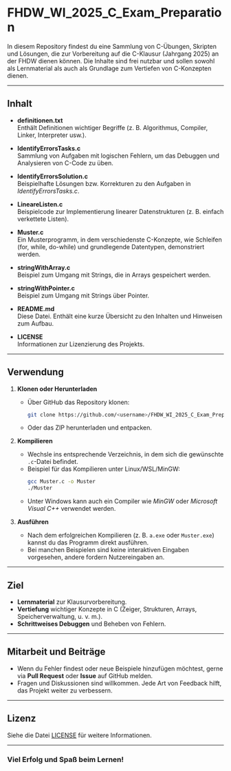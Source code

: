 # FHDW_WI_2025_C_Exam_Preparation

In diesem Repository findest du eine Sammlung von C-Übungen, Skripten und Lösungen, die zur Vorbereitung auf die C-Klausur (Jahrgang 2025) an der FHDW dienen können. Die Inhalte sind frei nutzbar und sollen sowohl als Lernmaterial als auch als Grundlage zum Vertiefen von C-Konzepten dienen.

---

## Inhalt

- **definitionen.txt**  
  Enthält Definitionen wichtiger Begriffe (z. B. Algorithmus, Compiler, Linker, Interpreter usw.).

- **IdentifyErrorsTasks.c**  
  Sammlung von Aufgaben mit logischen Fehlern, um das Debuggen und Analysieren von C-Code zu üben.

- **IdentifyErrorsSolution.c**  
  Beispielhafte Lösungen bzw. Korrekturen zu den Aufgaben in *IdentifyErrorsTasks.c*.

- **LineareListen.c**  
  Beispielcode zur Implementierung linearer Datenstrukturen (z. B. einfach verkettete Listen).

- **Muster.c**  
  Ein Musterprogramm, in dem verschiedenste C-Konzepte, wie Schleifen (for, while, do-while) und grundlegende Datentypen, demonstriert werden.

- **stringWithArray.c**  
  Beispiel zum Umgang mit Strings, die in Arrays gespeichert werden.

- **stringWithPointer.c**  
  Beispiel zum Umgang mit Strings über Pointer.

- **README.md**  
  Diese Datei. Enthält eine kurze Übersicht zu den Inhalten und Hinweisen zum Aufbau.

- **LICENSE**  
  Informationen zur Lizenzierung des Projekts.

---

## Verwendung

1. **Klonen oder Herunterladen**  
   - Über GitHub das Repository klonen:  
     ```bash
     git clone https://github.com/<username>/FHDW_WI_2025_C_Exam_Preparation.git
     ```
   - Oder das ZIP herunterladen und entpacken.

2. **Kompilieren**  
   - Wechsle ins entsprechende Verzeichnis, in dem sich die gewünschte `.c`-Datei befindet.  
   - Beispiel für das Kompilieren unter Linux/WSL/MinGW:
     ```bash
     gcc Muster.c -o Muster
     ./Muster
     ```
   - Unter Windows kann auch ein Compiler wie *MinGW* oder *Microsoft Visual C++* verwendet werden.

3. **Ausführen**  
   - Nach dem erfolgreichen Kompilieren (z. B. `a.exe` oder `Muster.exe`) kannst du das Programm direkt ausführen.  
   - Bei manchen Beispielen sind keine interaktiven Eingaben vorgesehen, andere fordern Nutzereingaben an.

---

## Ziel

- **Lernmaterial** zur Klausurvorbereitung.  
- **Vertiefung** wichtiger Konzepte in C (Zeiger, Strukturen, Arrays, Speicherverwaltung, u. v. m.).  
- **Schrittweises Debuggen** und Beheben von Fehlern.

---

## Mitarbeit und Beiträge

- Wenn du Fehler findest oder neue Beispiele hinzufügen möchtest, gerne via **Pull Request** oder **Issue** auf GitHub melden.  
- Fragen und Diskussionen sind willkommen. Jede Art von Feedback hilft, das Projekt weiter zu verbessern.

---

## Lizenz

Siehe die Datei [LICENSE](./LICENSE) für weitere Informationen.  

---

### Viel Erfolg und Spaß beim Lernen!
